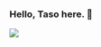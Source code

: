 ### Hello, Taso here. 👋

<img src='https://github-readme-stats.vercel.app/api?username=Tasmav&&show_icons=true&title_color=ffffff&icon_color=bb2acf&text_color=daf7dc&bg_color=151515'>

